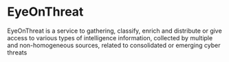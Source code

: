 # EyeOnThreat
EyeOnThreat is a service to gathering, classify, enrich and distribute or give access to various types of intelligence information, collected by multiple and non-homogeneous sources, related to consolidated or emerging cyber threats
